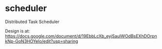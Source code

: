 # scheduler
Distributed Task Scheduler

Design is at: https://docs.google.com/document/d/19EbbLcXb_eyjSauIWOdBsEXhDOrpnkNp-GoN3HOYelo/edit?usp=sharing
